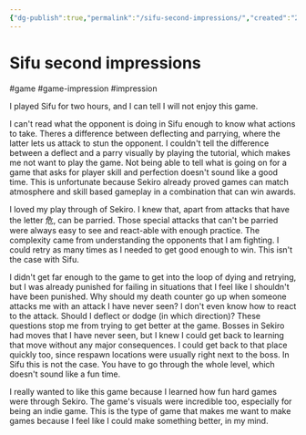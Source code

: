```yaml
---
{"dg-publish":true,"permalink":"/sifu-second-impressions/","created":"2024-01-02T17:28:52.694+09:00","updated":"2024-01-03T11:24:03.114+09:00"}
---
```


# Sifu second impressions

#game #game-impression #impression 

I played Sifu for two hours, and I can tell I will not enjoy this game.

I can't read what the opponent is doing in Sifu enough to know what actions to take. Theres a difference between deflecting and parrying, where the latter lets us attack to stun the opponent. I couldn't tell the difference between a deflect and a parry visually by playing the tutorial, which makes me not want to play the game. Not being able to tell what is going on for a game that asks for player skill and perfection doesn't sound like a good time. This is unfortunate because Sekiro already proved games can match atmosphere and skill based gameplay in a combination that can win awards.

I loved my play through of Sekiro. I knew that, apart from attacks that have the letter 危, can be parried. Those special attacks that can't be parried were always easy to see and react-able with enough practice. The complexity came from understanding the opponents that I am fighting. I could retry as many times as I needed to get good enough to win. This isn't the case with Sifu.

I didn't get far enough to the game to get into the loop of dying and retrying, but I was already punished for failing in situations that I feel like I shouldn't have been punished. Why should my death counter go up when someone attacks me with an attack I have never seen? I don't even know how to react to the attack. Should I deflect or dodge (in which direction)? These questions stop me from trying to get better at the game. Bosses in Sekiro had moves that I have never seen, but I knew I could get back to learning that move without any major consequences. I could get back to that place quickly too, since respawn locations were usually right next to the boss. In Sifu this is not the case. You have to go through the whole level, which doesn't sound like a fun time.

I really wanted to like this game because I learned how fun hard games were through Sekiro. The game's visuals were incredible too, especially for being an indie game. This is the type of game that makes me want to make games because I feel like I could make something better, in my mind.

